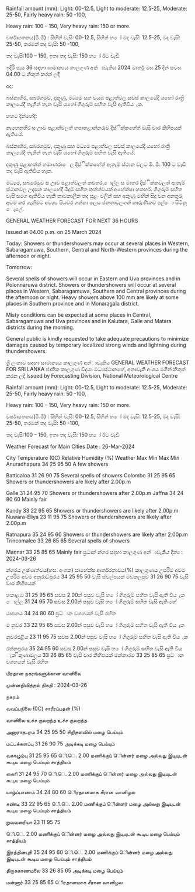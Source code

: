 Rainfall amount (mm): Light: 00-12.5, Light to moderate: 12.5-25, Moderate: 25-50, Fairly heavy rain: 50 -100,

Heavy rain: 100 – 150, Very heavy rain: 150 or more.

වර්ෂාපතනය(මි.මී) : සිහින් වැසි: 00-12.5, සිහින් හ ෝ මද වැසි: 12.5-25, මද වැසි: 25-50, තරමක් තද වැසි: 50 -100,

තද වැසි:100 – 150, ඉතා තද වැසි: 150 හ ෝ ඊට වැඩි

ඉදිරි පැය 36 සඳහා සාමාන්‍යය කාලගුණ අන්‍ාවැකිය 2024 මාර්තු මස 25 දින්‍ සවස 04.00 ට නිකුත් කරන්‍ ලදි

අද:

බස්නාහිර, සබරගමුව, දකුණු, මධ්‍යම සහ වයඹ පළාත්වල සවස් කාලයේදී යහෝ රාත්‍රී කාලයේදී තැනින් තැන වැසි යහෝ ගිගුරුම් සහිත වැසි ඇතිවිය ැක.

හහට දින්‍හේදී:

නැහෙනහිර ස ඌව පළාත්වලත් හපාහළාන්නරුව දිස්ික්කහේත් වැසි වාර කිහිපයක් ඇතියේ.

බස්නාහිර, සබරගමුව, දකුණු සහ මධ්‍යම පළාත්වල සවස් කාලයේදී යහෝ රාත්‍රී කාලයේදී තැනින් තැන වැසි යහෝ ගිගුරුම් සහිත වැසි ඇතියේ.

දකුණු පළාහත්ත් හමාණරාෙල දිස්ික්කහේත් ඇතැම් ස්ථාන වලට මි. මී. 100 ට වැඩි තද වැසි ඇතිවිය හැක.

මධ්‍යම, සබරෙමුව ස ඌව පළාත්වලත් කළුතර, ොල්ල ස මාතර දිස්ික්කවලත් ඇතැම් ස්ථානවල උදෑසන කාලහේදී මීදුම් සහිත තත්ත්වයක් අහේක්ෂා හකහර්. ගිගුරුම් සහිත වැසි සමග ඇතිවිය හැකි තාවකාලික තද සුළං වලින් සහ අකුණු මඟින් සිදු වන අනතුරු අවම කර ගැනීමට අවශ්‍ය පියවර ගන්නා ලෙස ජනතාවලගන් කාරුණිකව ඉල්ො සිටිනු ෙැලේ.

GENERAL WEATHER FORECAST FOR NEXT 36 HOURS

Issued at 04.00 p.m. on 25 March 2024

Today: Showers or thundershowers may occur at several places in Western, Sabaragamuwa, Southern, Central and North-Western provinces during the afternoon or night.

Tomorrow:

Several spells of showers will occur in Eastern and Uva provinces and in Polonnaruwa district. Showers or thundershowers will occur at several places in Western, Sabaragamuwa, Southern and Central provinces during the afternoon or night. Heavy showers above 100 mm are likely at some places in Southern province and in Monaragala district.

Misty conditions can be expected at some places in Central, Sabaragamuwa and Uva provinces and in Kalutara, Galle and Matara districts during the morning.

General public is kindly requested to take adequate precautions to minimize damages caused by temporary localized strong winds and lightning during thundershowers.

ශ්‍රී ලංකාව සඳහා සාමාන්‍යය කාලගුණ අන්‍ාවැකිය GENERAL WEATHER FORECAST FOR SRI LANKA ජාතික කාලගුණ විදයා මධ්‍යස්ථානහේ, අනාවැකි අංශය මගින් නිකුත් කරන ලදි Issued by Forecasting Division, National Meteorological Centre

Rainfall amount (mm): Light: 00-12.5, Light to moderate: 12.5-25, Moderate: 25-50, Fairly heavy rain: 50 -100,

Heavy rain: 100 – 150, Very heavy rain: 150 or more.

වර්ෂාපතනය(මි.මී) : සිහින් වැසි: 00-12.5, සිහින් හ ෝ මද වැසි: 12.5-25, මද වැසි: 25-50, තරමක් තද වැසි: 50 -100,

තද වැසි:100 – 150, ඉතා තද වැසි: 150 හ ෝ ඊට වැඩි

Weather Forecast for Main Cities Date : 26-Mar-2024

City Temperature (0C) Relative Humidity (%) Weather Max Min Max Min Anuradhapura 34 25 95 50 A few showers

Batticaloa 31 26 90 75 Several spells of showers Colombo 31 25 95 65 Showers or thundershowers are likely after 2.00p.m

Galle 31 24 95 70 Showers or thundershowers after 2.00p.m Jaffna 34 24 80 60 Mainly fair

Kandy 33 22 95 65 Showers or thundershowers are likely after 2.00p.m Nuwara-Eliya 23 11 95 75 Showers or thundershowers are likely after 2.00p.m

Ratnapura 35 24 95 60 Showers or thundershowers are likely after 2.00p.m Trincomalee 33 26 85 65 Several spells of showers

Mannar 33 25 85 65 Mainly fair ප්‍රධාන්‍ න්‍ගර සදහා කාලගුණ අන්‍ාවැකිය දින්‍ය : 2024-03-26

න්‍ගරය උෂ්ණත්වය(හස. අංශක) සාහේක්ෂ ආර්තරතාවය(%) කාලගුණය උපරිම අවම උපරිම අවම අනුරාධ්‍පුරය 34 25 95 50 වැසි ස්වල්පයක් මඩකලපුව 31 26 90 75 වැසි වාර කිහිපයක්

හකාළඹ 31 25 95 65 සවස 2.00න් පසුව වැසි හ ෝ ගිගුරුම් සහිත වැසි ඇති විය ැක ොල්ල 31 24 95 70 සවස 2.00න් පසුව වැසි හ ෝ ගිගුරුම් සහිත වැසි ඇති හේ

යාපනය 34 24 80 60 ප්‍රධ්‍ාන වශහයන් වැසි රහිත

ම නුවර 33 22 95 65 සවස 2.00න් පසුව වැසි හ ෝ ගිගුරුම් සහිත වැසි ඇති විය ැක

නුවරඑළිය 23 11 95 75 සවස 2.00න් පසුව වැසි හ ෝ ගිගුරුම් සහිත වැසි ඇති විය ැක

රත්නපුරය 35 24 95 60 සවස 2.00න් පසුව වැසි හ ෝ ගිගුරුම් සහිත වැසි ඇති විය ැක ිකුණාමලය 33 26 85 65 වැසි වාර කිහිපයක් මන්නාරම 33 25 85 65 ප්‍රධ්‍ාන වශහයන් වැසි රහිත

பிரதான நகரங்களுக்கான வானிலை

முன்னறிவித்தல் திகதி : 2024-03-26

நகரம்

வவப்பநிலை (0C) சாரீரப்பதன் (%)

வானிலை உச்ச குலறந்த உச்ச குலறந்த

அனுராதபுரம் 34 25 95 50 சிறிதளவில் மழை பெய்யும்

மட்டக்களப்பு 31 26 90 75 அடிக்கடி மழை பெய்யும்

வகாழும்பு 31 25 95 65 ெி.ெ. 2.00 மணிக்குப் ெின்னர் மழை அல்லது இடியுடன் கூடிய மழை பெய்யும் சாத்தியம்

காைி 31 24 95 70 ெி.ெ. 2.00 மணிக்குப் ெின்னர் மழை அல்லது இடியுடன் கூடிய மழை பெய்யும்

யாழ்ப்பாணம் 34 24 80 60 ெிரதானமாக சீரான வானிழல

கண்டி 33 22 95 65 ெி.ெ. 2.00 மணிக்குப் ெின்னர் மழை அல்லது இடியுடன் கூடிய மழை பெய்யும் சாத்தியம்

நுவவரைியா 23 11 95 75

ெி.ெ. 2.00 மணிக்குப் ெின்னர் மழை அல்லது இடியுடன் கூடிய மழை பெய்யும் சாத்தியம்

இரத்தினபுரி 35 24 95 60 ெி.ெ. 2.00 மணிக்குப் ெின்னர் மழை அல்லது இடியுடன் கூடிய மழை பெய்யும் சாத்தியம்

திருககாணமலை 33 26 85 65 அடிக்கடி மழை பெய்யும்

மன்னார் 33 25 85 65 ெிரதானமாக சீரான வானிழல